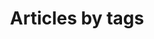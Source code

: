 ---
title: Articles by tags
header-img: "media/background/conil-sunset2.jpg"
post-type: page
layout: tags

---